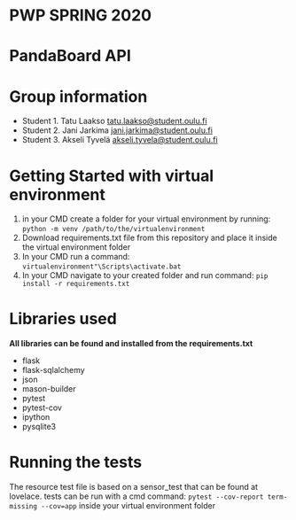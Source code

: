 # PWP SPRING 2020
# PandaBoard API
# Group information
* Student 1. Tatu Laakso tatu.laakso@student.oulu.fi
* Student 2. Jani Jarkima jani.jarkima@student.oulu.fi
* Student 3. Akseli Tyvelä akseli.tyvela@student.oulu.fi


# Getting Started with virtual environment
1. in your CMD create a folder for your virtual environment by running: `python -m venv /path/to/the/virtualenvironment` 
2. Download requirements.txt file from this repository and place it inside the virtual environment folder
3. In your CMD run a command: `virtualenvironment"\Scripts\activate.bat` 
4. In your CMD navigate to your created folder and run command: `pip install -r requirements.txt` 
 

# Libraries used
**All libraries can be found and installed from the requirements.txt**
* flask
* flask-sqlalchemy
* json
* mason-builder
* pytest
* pytest-cov
* ipython
* pysqlite3


# Running the tests
The resource test file is based on a sensor_test that can be found at lovelace.
tests can be run with a cmd command: `pytest --cov-report term-missing --cov=app` inside your virtual environment folder
